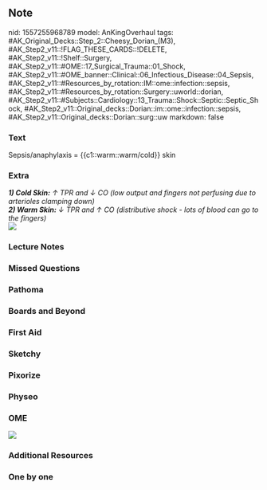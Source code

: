 ## Note
nid: 1557255968789
model: AnKingOverhaul
tags: #AK_Original_Decks::Step_2::Cheesy_Dorian_(M3), #AK_Step2_v11::!FLAG_THESE_CARDS::!DELETE, #AK_Step2_v11::!Shelf::Surgery, #AK_Step2_v11::#OME::17_Surgical_Trauma::01_Shock, #AK_Step2_v11::#OME_banner::Clinical::06_Infectious_Disease::04_Sepsis, #AK_Step2_v11::#Resources_by_rotation::IM::ome::infection::sepsis, #AK_Step2_v11::#Resources_by_rotation::Surgery::uworld::dorian, #AK_Step2_v11::#Subjects::Cardiology::13_Trauma::Shock::Septic::Septic_Shock, #AK_Step2_v11::Original_decks::Dorian::im::ome::infection::sepsis, #AK_Step2_v11::Original_decks::Dorian::surg::uw
markdown: false

### Text
Sepsis/anaphylaxis = {{c1::warm::warm/cold}} skin

### Extra
<div>
  <i><b>1) Cold Skin:</b> ↑ TPR and ↓ CO (low output and fingers
  not perfusing due to arterioles clamping down)</i>
</div>
<div>
  <i><b>2) Warm Skin:</b> ↓ TPR and ↑ CO (distributive shock - lots
  of blood can go to the fingers)</i>
</div>
<div>
  <i><img src="paste-332709641584891.jpg"></i>
</div>

### Lecture Notes


### Missed Questions


### Pathoma


### Boards and Beyond


### First Aid


### Sketchy


### Pixorize


### Physeo


### OME
<div class="ome-widget">
  <a href=
  "https://onlinemeded.org/spa/infectious-disease/sepsis/acquire?ref=anki">
  <img src="_OME_AnkiFlashcards_Lesson_1.png"></a>
</div>

### Additional Resources


### One by one

